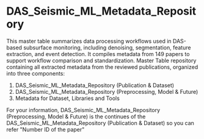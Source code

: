 # DAS_Seismic_ML_Metadata_Repository
This master table summarizes data processing workflows used in DAS-based subsurface monitoring, including denoising, segmentation, feature extraction, and event detection. It compiles metadata from 149 papers to support workflow comparison and standardization.
Master Table repository containing all extracted metadata from the reviewed publications, organized into three components:
1. DAS_Seismic_ML_Metadata_Repository (Publication & Dataset)
2.	DAS_Seismic_ML_Metadata_Repository (Preprocessing, Model & Future)
3.	Metadata for Dataset, Libraries and Tools

For your information, DAS_Seismic_ML_Metadata_Repository (Preprocessing, Model & Future) is the continues of the DAS_Seismic_ML_Metadata_Repository (Publication & Dataset) so you can refer "Number ID of the paper" 
